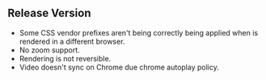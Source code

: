 ## Release Version

- Some CSS vendor prefixes aren't being correctly being applied when is rendered in a different browser.
- No zoom support.
- Rendering is not reversible.
- Video doesn't sync on Chrome due chrome autoplay policy.
